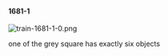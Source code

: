 #### 1681-1
![train-1681-1-0.png](https://github.com/lil-lab/nlvr/raw/master/nlvr/train/images/66/train-1681-1-0.png "train-1681-1-0.png")

one of the grey square has exactly six objects